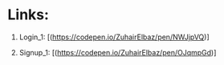 # Links:
1. Login_1:
    [(https://codepen.io/ZuhairElbaz/pen/NWJjpVQ)]

2. Signup_1:
    [(https://codepen.io/ZuhairElbaz/pen/OJqmpGd)]